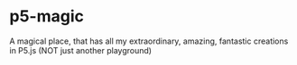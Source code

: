 # p5-magic
A magical place, that has all my extraordinary, amazing, fantastic creations in P5.js (NOT just another playground)
